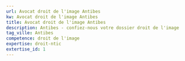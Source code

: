 ```yaml
---
url: Avocat droit de l'image Antibes
kw: Avocat droit de l'image Antibes
title: Avocat droit de l'image Antibes
description: Antibes - confiez-nous votre dossier droit de l'image
tag_ville: Antibes
competence: droit de l'image
expertise: droit-ntic
extertise_id: 1
---
```

